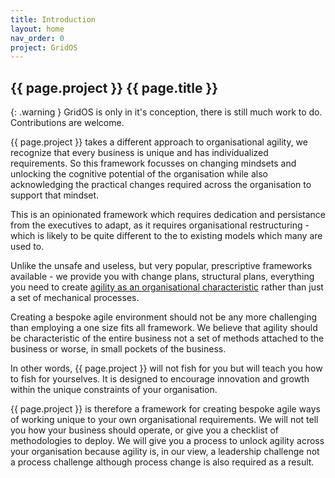```yaml
---
title: Introduction
layout: home
nav_order: 0
project: GridOS
---
```


## {{ page.project }} {{ page.title }}

{: .warning }
GridOS is only in it's conception, there is still much work to do. Contributions are welcome.

{{ page.project }} takes a different approach to organisational agility, we recognize that every business is unique and has individualized requirements. So this framework focusses on changing mindsets and unlocking the cognitive potential of the organisation while also acknowledging the practical changes required across the organisation to support that mindset.

This is an opinionated framework which requires dedication and persistance from the executives to adapt, as it requires organisational restructuring - which is likely to be quite different to the to existing models which many are used to. 

Unlike the unsafe and useless, but very popular, prescriptive frameworks available - we provide you with change plans, structural plans, everything you need to create [agility as an organisational characteristic](/GridOS/concepts/agile_as_character) rather than just a set of mechanical processes.

Creating a bespoke agile environment should not be any more challenging than employing a one size fits all framework. We believe that agility should be characteristic of the entire business not a set of methods attached to the business or worse, in small pockets of the business.

In other words, {{ page.project }} will not fish for you but will teach you how to fish for yourselves. It is designed to encourage innovation and growth within the unique constraints of your organisation.

{{ page.project }} is therefore a framework for creating bespoke agile ways of working unique to your own organisational requirements. We will not tell you how your business should operate, or give you a checklist of methodologies to deploy. We will give you a process to unlock agility across your organisation because agility is, in our view, a leadership challenge not a process challenge although process change is also required as a result.
